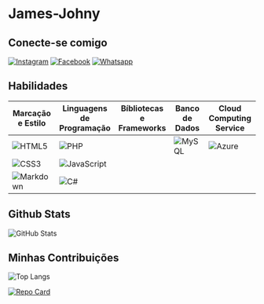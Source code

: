 # James-Johny

## Conecte-se comigo
[![Instagram](https://img.shields.io/badge/Instagram-0F082F?style=for-the-badge&logo=instagram&logoColor=green)](https://www.instagram.com/jamesjohny.sg/)
[![Facebook](https://img.shields.io/badge/Facebook-0F082F?style=for-the-badge&logo=facebook&logoColor=green)](https://www.facebook.com/JamesJohny.SG/)
[![Whatsapp](https://img.shields.io/badge/Whatsapp-0F082F?style=for-the-badge&logo=whatsapp&logoColor=green)](https://wa.me/+5562994498536)


## Habilidades
| Marcação e Estilo | Linguagens de Programação | Bíbliotecas e Frameworks | Banco de Dados | Cloud Computing Service | Sistema Operacional | Ferramentas |
|-------------------|---------------------------|--------------------------|----------------|-------------------------|---------------------|-------------|
| ![HTML5](https://img.shields.io/badge/HTML5-0F082F?style=for-the-badge&logo=html5&logoColor=green) | ![PHP](https://img.shields.io/badge/PHP-0F082F?style=for-the-badge&logo=php&logoColor=green) |  | ![MySQL](https://img.shields.io/badge/MySQL-0F082F?style=for-the-badge&logo=mysql&logoColor=green) | ![Azure](https://img.shields.io/badge/Azure-0F082F?style=for-the-badge&logo=microsoft%20azure&logoColor=0F0&labelColor=0F0&link=https%3A%2F%2Fimages.app.goo.gl%2FK7PN1jYJd57x4q7A8) | ![Windows](https://img.shields.io/badge/Windows-0F082F?style=for-the-badge&logo=windows&logoColor=0F0) | ![Git](https://img.shields.io/badge/GIT-0F082F?style=for-the-badge&logo=git&logoColor=green) |
| ![CSS3](https://img.shields.io/badge/CSS3-0F082F?style=for-the-badge&logo=css3&logoColor=green) | ![JavaScript](https://img.shields.io/badge/JavaScript-0F082F?style=for-the-badge&logo=javascript&logoColor=green) |  |  |  | ![Android](https://img.shields.io/badge/Android-0F082F?style=for-the-badge&logo=android&logoColor=green) | ![Vscode](https://img.shields.io/badge/Vscode-0F082F?style=for-the-badge&logo=visual-studio-code&logoColor=green) |
| ![Markdown](https://img.shields.io/badge/Markdown-0F082F?style=for-the-badge&logo=markdown&logoColor=green) | ![C#](https://img.shields.io/badge/C%23-0F082F?style=for-the-badge&logo=c-sharp&logoColor=green)  |  |  |  |  |  |








## Github Stats
![GitHub Stats](https://github-readme-stats.vercel.app/api?username=james-johny&theme=transparent&bg_color=0F082F&border_color=0F0&show_icons=true&icon_color=0F0&title_color=0F0&text_color=FFF)
## Minhas Contribuições
![Top Langs](https://github-readme-stats-git-masterrstaa-rickstaa.vercel.app/api/top-langs/?username=james-johny&bg_color=0F082F&border_color=0F0&title_color=0F0&text_color=FFF)

[![Repo Card](https://github-readme-stats.vercel.app/api/pin/?username=james-johny&repo=dio-lab-open-source&bg_color=0F082F&border_color=0F0&show_icons=true&icon_color=0F0&title_color=0F0&text_color=FFF)](https://github.com/james-johny/)
